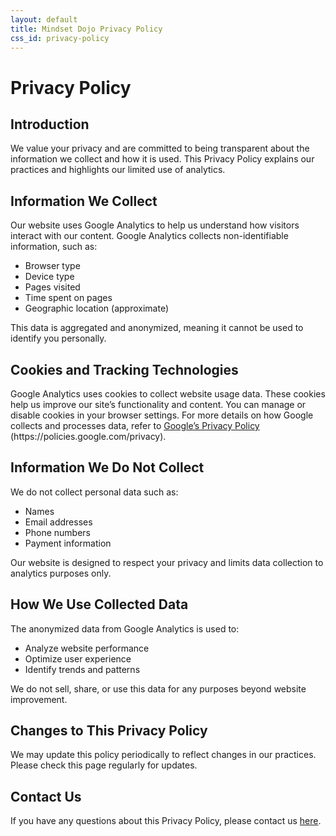 ```yaml
---
layout: default
title: Mindset Dojo Privacy Policy
css_id: privacy-policy
---
```

<main aria-label="Content">
	<h1 class="md-has-divider">Privacy Policy</h1>
	<section>
		<h2>Introduction</h2>
		<p>We value your privacy and are committed to being transparent about the information we collect and how it is used. This Privacy Policy explains our practices and highlights our limited use of analytics.</p>
	</section>
	<section>
		<h2>Information We Collect</h2>
		<p>Our website uses Google Analytics to help us understand how visitors interact with our content. Google Analytics collects non-identifiable information, such as:</p>
		<ul>
			<li>Browser type</li>
			<li>Device type</li>
			<li>Pages visited</li>
			<li>Time spent on pages</li>
			<li>Geographic location (approximate)</li>
		</ul>
		<p>This data is aggregated and anonymized, meaning it cannot be used to identify you personally.</p>
	</section>
	<section>
		<h2>Cookies and Tracking Technologies</h2>
		<p>Google Analytics uses cookies to collect website usage data. These cookies help us improve our site&#8217;s functionality and content. You can manage or disable cookies in your browser settings. For more details on how Google collects and processes data, refer to <a href="https://policies.google.com/privacy" target="_blank" rel="noopener">Google&#8217;s Privacy Policy</a> (https://policies.google.com/privacy).</p>
	</section>
	<section>
		<h2>Information We Do Not Collect</h2>
		<p>We do not collect personal data such as:</p>
		<ul>
			<li>Names</li>
			<li>Email addresses</li>
			<li>Phone numbers</li>
			<li>Payment information</li>
		</ul>
		<p>Our website is designed to respect your privacy and limits data collection to analytics purposes only.</p>
	</section>
	<section>
		<h2>How We Use Collected Data</h2>
		<p>The anonymized data from Google Analytics is used to:</p>
		<ul>
			<li>Analyze website performance</li>
			<li>Optimize user experience</li>
			<li>Identify trends and patterns</li>
		</ul>
		<p>We do not sell, share, or use this data for any purposes beyond website improvement.</p>
	</section>
	<section>
		<h2>Changes to This Privacy Policy</h2>
		<p>We may update this policy periodically to reflect changes in our practices. Please check this page regularly for updates.</p>
	</section>
	<section>
		<h2>Contact Us</h2>
		<p>If you have any questions about this Privacy Policy, please contact us <a href="https://connect.mindset.dojo.center/" target="_blank" rel="noopener">here</a>.</p>
	</section>
</main>